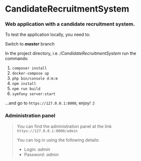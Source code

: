 # CandidateRecruitmentSystem
### Web application with a candidate recruitment system.

To test the application locally, you need to:

Switch to ***master*** branch

In the project directory, i.e. */CandidateRecruitmentSystem* run the commands:

1. ```composer install```
2. ```docker-compose up```
3. ```php bin/console d:m:m```
4. ```npm install```
5. ```npm run build```
6. ```symfony server:start```

...and go to ```https://127.0.0.1:8000```, enjoy! :)

### Administration panel

> You can find the administration panel at the link ```https://127.0.0.1:8000/admin```
> 
> You can log in using the following details:
> - Login: *admin*
> - Password: *admin*
